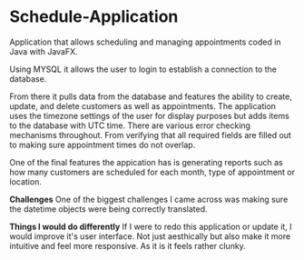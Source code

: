 # Schedule-Application
Application that allows scheduling and managing appointments coded in Java with JavaFX.

Using MYSQL it allows the user to login to establish a connection to the database.

From there it pulls data from the database and features the ability to create, update, and delete customers as well as appointments. The application uses the timezone settings of the user for display purposes but adds items to the database with UTC time. There are various error checking mechanisms throughout. From verifying that all required fields are filled out to making sure appointment times do not overlap.

One of the final features the appication has is generating reports such as how many customers are scheduled for each month, type of appointment or location.

**Challenges**
One of the biggest challenges I came across was making sure the datetime objects were being correctly translated.  

**Things I would do differently**
If I were to redo this application or update it, I would improve it's user interface. Not just aesthically but also make it more intuitive and feel more responsive. As it is it feels rather clunky.
